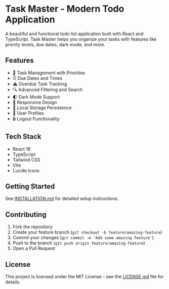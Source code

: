 # Task Master - Modern Todo Application

A beautiful and functional todo list application built with React and TypeScript. Task Master helps you organize your tasks with features like priority levels, due dates, dark mode, and more.

## Features

- 🎯 Task Management with Priorities
- ⏰ Due Dates and Times
- ⚠️ Overdue Task Tracking
- 🔍 Advanced Filtering and Search
- 🌓 Dark Mode Support
- 📱 Responsive Design
- 💾 Local Storage Persistence
- 👤 User Profiles
- 🔒 Logout Functionality

## Tech Stack

- React 18
- TypeScript
- Tailwind CSS
- Vite
- Lucide Icons

## Getting Started

See [INSTALLATION.md](INSTALLATION.md) for detailed setup instructions.

## Contributing

1. Fork the repository
2. Create your feature branch (`git checkout -b feature/amazing-feature`)
3. Commit your changes (`git commit -m 'Add some amazing feature'`)
4. Push to the branch (`git push origin feature/amazing-feature`)
5. Open a Pull Request

## License

This project is licensed under the MIT License - see the [LICENSE.md](LICENSE.md) file for details.
